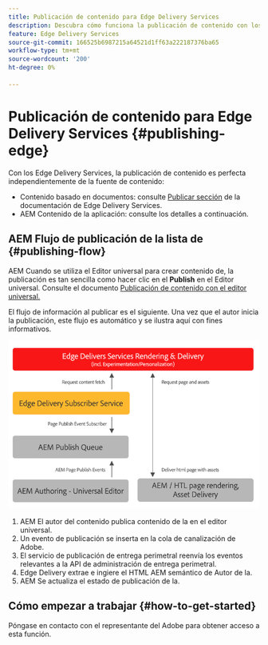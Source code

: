 ```yaml
---
title: Publicación de contenido para Edge Delivery Services
description: Descubra cómo funciona la publicación de contenido con los Edge Delivery Services AEM y cómo publicar contenido con los Edge Delivery Services de la.
feature: Edge Delivery Services
source-git-commit: 166525b6987215a64521d1ff63a222187376ba65
workflow-type: tm+mt
source-wordcount: '200'
ht-degree: 0%

---
```



# Publicación de contenido para Edge Delivery Services {#publishing-edge}

Con los Edge Delivery Services, la publicación de contenido es perfecta independientemente de la fuente de contenido:

* Contenido basado en documentos: consulte [Publicar sección](/help/edge/docs/authoring.md) de la documentación de Edge Delivery Services.
* AEM Contenido de la aplicación: consulte los detalles a continuación.

## AEM Flujo de publicación de la lista de {#publishing-flow}

AEM Cuando se utiliza el Editor universal para crear contenido de, la publicación es tan sencilla como hacer clic en el **Publish** en el Editor universal. Consulte el documento [Publicación de contenido con el editor universal.](/help/implementing/universal-editor/publishing.md)

El flujo de información al publicar es el siguiente. Una vez que el autor inicia la publicación, este flujo es automático y se ilustra aquí con fines informativos.

![AEM El flujo de información al publicar desde la a los Edge Delivery Services](assets/publishing-flow.png)

1. AEM El autor del contenido publica contenido de la en el editor universal.
1. Un evento de publicación se inserta en la cola de canalización de Adobe.
1. El servicio de publicación de entrega perimetral reenvía los eventos relevantes a la API de administración de entrega perimetral.
1. Edge Delivery extrae e ingiere el HTML AEM semántico de Autor de la.
1. AEM Se actualiza el estado de publicación de la.

## Cómo empezar a trabajar {#how-to-get-started}

Póngase en contacto con el representante del Adobe para obtener acceso a esta función.
